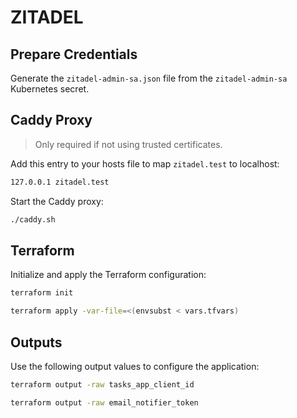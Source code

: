 # ZITADEL

## Prepare Credentials

Generate the `zitadel-admin-sa.json` file from the `zitadel-admin-sa` Kubernetes secret.

## Caddy Proxy

> Only required if not using trusted certificates.

Add this entry to your hosts file to map `zitadel.test` to localhost:

```bash
127.0.0.1 zitadel.test
```

Start the Caddy proxy:

```bash
./caddy.sh
```

## Terraform

Initialize and apply the Terraform configuration:

```bash
terraform init
```

```bash
terraform apply -var-file=<(envsubst < vars.tfvars)
```

## Outputs

Use the following output values to configure the application:

```bash
terraform output -raw tasks_app_client_id
```

```bash
terraform output -raw email_notifier_token
```
